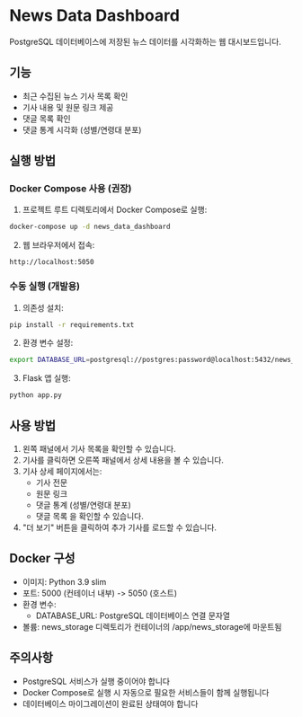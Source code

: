 # News Data Dashboard

PostgreSQL 데이터베이스에 저장된 뉴스 데이터를 시각화하는 웹 대시보드입니다.

## 기능

- 최근 수집된 뉴스 기사 목록 확인
- 기사 내용 및 원문 링크 제공
- 댓글 목록 확인
- 댓글 통계 시각화 (성별/연령대 분포)

## 실행 방법

### Docker Compose 사용 (권장)

1. 프로젝트 루트 디렉토리에서 Docker Compose로 실행:

```bash
docker-compose up -d news_data_dashboard
```

2. 웹 브라우저에서 접속:

```
http://localhost:5050
```

### 수동 실행 (개발용)

1. 의존성 설치:

```bash
pip install -r requirements.txt
```

2. 환경 변수 설정:

```bash
export DATABASE_URL=postgresql://postgres:password@localhost:5432/news_db
```

3. Flask 앱 실행:

```bash
python app.py
```

## 사용 방법

1. 왼쪽 패널에서 기사 목록을 확인할 수 있습니다.
2. 기사를 클릭하면 오른쪽 패널에서 상세 내용을 볼 수 있습니다.
3. 기사 상세 페이지에서는:
   - 기사 전문
   - 원문 링크
   - 댓글 통계 (성별/연령대 분포)
   - 댓글 목록
     을 확인할 수 있습니다.
4. "더 보기" 버튼을 클릭하여 추가 기사를 로드할 수 있습니다.

## Docker 구성

- 이미지: Python 3.9 slim
- 포트: 5000 (컨테이너 내부) -> 5050 (호스트)
- 환경 변수:
  - DATABASE_URL: PostgreSQL 데이터베이스 연결 문자열
- 볼륨: news_storage 디렉토리가 컨테이너의 /app/news_storage에 마운트됨

## 주의사항

- PostgreSQL 서비스가 실행 중이어야 합니다
- Docker Compose로 실행 시 자동으로 필요한 서비스들이 함께 실행됩니다
- 데이터베이스 마이그레이션이 완료된 상태여야 합니다
